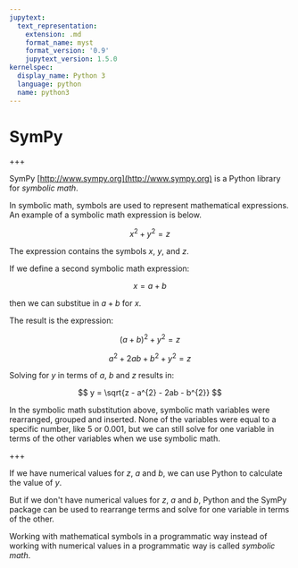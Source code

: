 ```yaml
---
jupytext:
  text_representation:
    extension: .md
    format_name: myst
    format_version: '0.9'
    jupytext_version: 1.5.0
kernelspec:
  display_name: Python 3
  language: python
  name: python3
---
```


# SymPy

+++

SymPy [http://www.sympy.org](http://www.sympy.org) is a Python library for _symbolic math_.

In symbolic math, symbols are used to represent mathematical expressions. An example of a symbolic math expression is below.

$$ x^{2} + y^{2} = z $$

The expression contains the symbols $x$, $y$, and $z$.

If we define a second symbolic math expression:

$$ x = a + b $$

then we can substitue in $a + b$ for $x$.

The result is the expression:

$$ (a + b)^{2} + y^{2} = z $$

$$ a^{2} + 2ab + b^{2} + y^{2} = z $$

Solving for $y$ in terms of $a$, $b$ and $z$ results in:

$$ y = \sqrt{z - a^{2} - 2ab - b^{2}} $$

In the symbolic math substitution above, symbolic math variables were rearranged, grouped and inserted. None of the variables were equal to a specific number, like 5 or 0.001, but we can still solve for one variable in terms of the other variables when we use symbolic math.

+++

If we have numerical values for $z$, $a$ and $b$, we can use Python to calculate the value of $y$.

But if we don't have numerical values for $z$, $a$ and $b$, Python and the SymPy package can be used to rearrange terms and solve for one variable in terms of the other.

Working with mathematical symbols in a programmatic way instead of working with numerical values in a programmatic way is called _symbolic math_.
